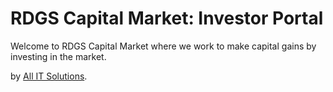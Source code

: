 # RDGS Capital Market: Investor Portal

Welcome to RDGS Capital Market where we work to make capital gains by investing in the market. 

by [All IT Solutions](http://allitso.com/).